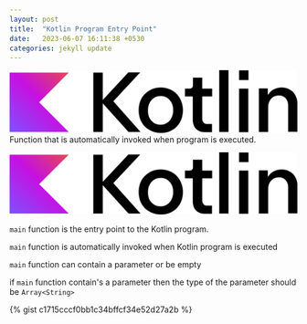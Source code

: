 ```yaml
---
layout: post
title:  "Kotlin Program Entry Point"
date:   2023-06-07 16:11:38 +0530
categories: jekyll update
---
```

![Kotlin Logo](/assets/kotlin-logo.svg)
Function that is automatically invoked when program is executed.
<!--more-->

![Kotlin Logo](/assets/kotlin-logo.svg)

`main` function is the entry point to the Kotlin program. 

`main` function is automatically invoked when Kotlin program is executed

`main` function can contain a parameter or be empty

if `main` function contain's a parameter then the type of the parameter should be `Array<String>`

{% gist c1715cccf0bb1c34bffcf34e52d27a2b %}
